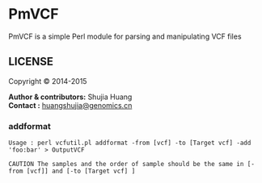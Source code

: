 PmVCF
======
PmVCF is a simple Perl module for parsing and manipulating VCF files

LICENSE
--------
Copyright &copy; 2014-2015

__Author & contributors:__ Shujia Huang              <br/>
__Contact              :__ huangshujia@genomics.cn   <br/>

### addformat

	Usage : perl vcfutil.pl addformat -from [vcf] -to [Target vcf] -add 'foo:bar' > OutputVCF

	CAUTION The samples and the order of sample should be the same in [-from [vcf]] and [-to [Target vcf] ] 
